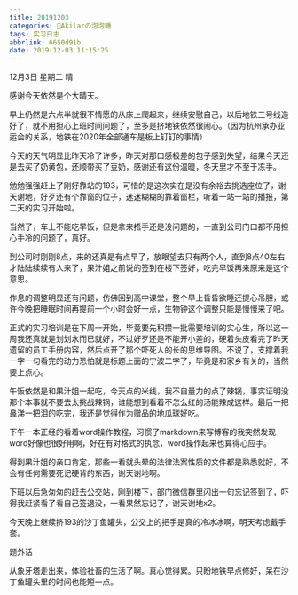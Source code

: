 ```yaml
---
title: 20191203
categories: 🍬Akilarの泡泡糖
tags: 实习日志
abbrlink: 6650d91b
date: 2019-12-03 11:15:25
---
```


12月3日 星期二 晴

感谢今天依然是个大晴天。

早上仍然是六点半就很不情愿的从床上爬起来，继续安慰自己，以后地铁三号线造好了，就不用担心上班时间问题了，至多是挤地铁依然很闹心。（因为杭州承办亚运会的关系，地铁在2020年全部通车是板上钉钉的事情）

今天的天气明显比昨天冷了许多，昨天对那口感极差的包子感到失望，结果今天还是去买了奶黄包，还顺带买了豆奶，感谢还有这份温暖，冬天里才不至于冻手。

勉勉强强赶上了刚好靠站的193，可惜的是这次实在是没有余裕去挑选座位了，谢天谢地，好歹还有个靠窗的位子，迷迷糊糊的靠着窗栏，听着一站一站的播报，第二天的实习开始啦。

当然了，车上不能吃早饭，但是拿来捂手还是没问题的，一直到公司门口都不用担心手冷的问题了，真好。

到公司时刚刚8点，来的还真是有点早了，放眼望去只有两个人，直到8点40左右才陆陆续续有人来了，果汁姐之前说的签到在楼下签好，吃完早饭再来原来是这个意思。

作息的调整明显还有问题，仿佛回到高中课堂，整个早上昏昏欲睡还提心吊胆，或许今晚把睡眠时间再提前一个小时会好一点，生物钟这个调整只能是慢慢来了吧。

正式的实习培训是在下周一开始，毕竟要先积攒一批需要培训的实心生，所以这一周我还真就是划划水而已就好，不过好歹还是不能开小差的，硬着头皮看完了昨天遗留的员工手册内容，然后点开了那个吓死人的长的思维导图。不说了，支撑着我一字一句看完的动力恐怕就是标题上面的宁波二字了，毕竟是和家乡有关的，当然要上点心。

午饭依然是和果汁姐一起吃，今天点的米线，我不自量力的点了辣锅，事实证明没那个本事就不要去太挑战辣锅，谁能想到看着不怎么红的汤能辣成这样。最后一把鼻涕一把泪的吃完，我还是觉得作为赠品的地瓜球好吃。

下午一本正经的看着word操作教程，习惯了markdown来写博客的我突然发现word好像也很好用啊，好在有对格式的执念，word操作起来也算得心应手。

得到果汁姐的亲口肯定，那些一看就头晕的法律法案性质的文件都是熟悉就好，不会有任何需要死记硬背的东西，谢天谢地啊。

下班以后急匆匆的赶去公交站，刚到楼下，部门微信群里闪出一句忘记签到了，吓得我赶紧看了看自己签退没，一看果然忘记了，谢天谢地x2。

今天晚上继续挤193的沙丁鱼罐头，公交上的把手是真的冷冰冰啊，明天考虑戴手套。

题外话

从象牙塔走出来，体验社畜的生活了啊。真心觉得累。只盼地铁早点修好，呆在沙丁鱼罐头里的时间也能短一点。
